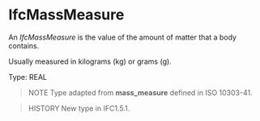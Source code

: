# IfcMassMeasure

An _IfcMassMeasure_ is the value of the amount of matter that a body contains.
<!-- end of short definition -->


Usually measured in kilograms (kg) or grams (g).

Type: REAL

> NOTE Type adapted from **mass_measure** defined in ISO 10303-41.

> HISTORY New type in IFC1.5.1.
